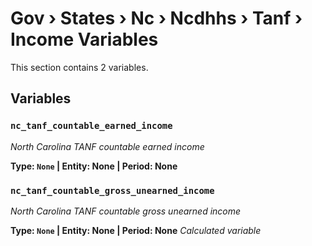 # Gov › States › Nc › Ncdhhs › Tanf › Income Variables

This section contains 2 variables.

## Variables

### `nc_tanf_countable_earned_income`
*North Carolina TANF countable earned income*

**Type: `None` | Entity: None | Period: None**

### `nc_tanf_countable_gross_unearned_income`
*North Carolina TANF countable gross unearned income*

**Type: `None` | Entity: None | Period: None**
*Calculated variable*

